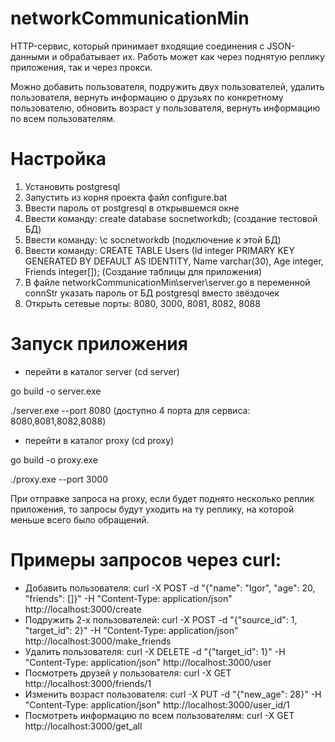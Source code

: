 # networkCommunicationMin
HTTP-сервис, который принимает входящие соединения с JSON-данными и обрабатывает их.
Работь может как через поднятую реплику приложения, так и через прокси.

Можно добавить пользователя,  подружить двух пользователей, удалить пользователя, вернуть информацию о друзьях по конкретному пользователю, обновить возраст у пользователя, вернуть информацию по всем пользователям.

# Настройка
1. Установить postgresql
2. Запустить из корня проекта файл configure.bat
3. Ввести пароль от postgresql в открывшемся окне
4. Ввести команду: create database socnetworkdb; (создание тестовой БД)
5. Ввести команду: \c socnetworkdb (подключение к этой БД)
6. Ввести команду: CREATE TABLE Users (Id integer PRIMARY KEY GENERATED BY DEFAULT AS IDENTITY, Name varchar(30), Age integer, Friends integer[]); (Создание таблицы для приложения)
7. В файле networkCommunicationMin\server\server.go в переменной connStr указать пароль от БД postgresql вместо звёздочек
8. Открыть сетевые порты: 8080, 3000, 8081, 8082, 8088


# Запуск приложения
- перейти в каталог server (cd server)

go build -o server.exe

./server.exe --port 8080 (доступно 4 порта для сервиса: 8080,8081,8082,8088)

- перейти в каталог proxy (cd proxy)

go build -o proxy.exe

./proxy.exe --port 3000

При отправке запроса на proxy, если будет поднято несколько реплик приложения, то запросы будут уходить на ту реплику, на которой меньше всего было обращений.

# Примеры запросов через curl:

- Добавить пользователя: curl -X POST -d "{\"name\": \"Igor\", \"age\": 20, \"friends\": []}" -H "Content-Type: application/json" http://localhost:3000/create
- Подружить 2-х пользователей: curl -X POST -d "{\"source_id\": 1, \"target_id\": 2}" -H "Content-Type: application/json" http://localhost:3000/make_friends
- Удалить пользователя: curl -X DELETE -d "{\"target_id\": 1}" -H "Content-Type: application/json" http://localhost:3000/user
- Посмотреть друзей у пользователя: curl -X GET http://localhost:3000/friends/1
- Изменить возраст пользователя: curl -X PUT -d "{\"new_age\": 28}" -H "Content-Type: application/json" http://localhost:3000/user_id/1
- Посмотреть информацию по всем пользователям: curl -X GET http://localhost:3000/get_all


